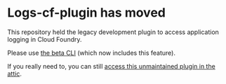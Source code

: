 # Logs-cf-plugin has moved

This repository held the legacy development plugin to access application logging in Cloud Foundry.

Please use [the beta CLI](https://github.com/cloudfoundry/cli) (which now includes this feature).

If you really need to, you can still [access this unmaintained plugin in the attic](https://github.com/cloudfoundry-attic/logs-cf-plugin).
